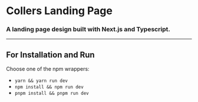 # Collers Landing Page

### A landing page design built with Next.js and Typescript.


---

## For Installation and Run

Choose one of the npm wrappers:

- `yarn && yarn run dev`
- `npm install && npm run dev`
- `pnpm install && pnpm run dev`